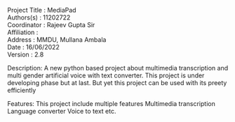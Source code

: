 Project Title : MediaPad                                
Authors(s)    : 11202722                                       
Coordinator   : Rajeev Gupta Sir                               
Affiliation   :                                                
Address       : MMDU, Mullana Ambala                           
Date          : 16/06/2022                                     
Version       : 2.8                                            


Description: 
A new python based project about multimedia transcription and multi gender artificial voice with text converter.
This project is under developing phase but at last. But yet this project can be used with its preety efficiently

Features:
This project include multiple features 
Multimedia transcription
Language converter
Voice to text etc.

